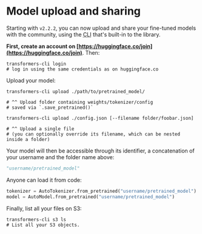 # Model upload and sharing

Starting with `v2.2.2`, you can now upload and share your fine-tuned models with the community, using the <abbr title="Command-line interface">CLI</abbr> that's built-in to the library.

**First, create an account on [https://huggingface.co/join](https://huggingface.co/join)**. Then:

```shell
transformers-cli login
# log in using the same credentials as on huggingface.co
```
Upload your model:
```shell
transformers-cli upload ./path/to/pretrained_model/

# ^^ Upload folder containing weights/tokenizer/config
# saved via `.save_pretrained()`

transformers-cli upload ./config.json [--filename folder/foobar.json]

# ^^ Upload a single file
# (you can optionally override its filename, which can be nested inside a folder)
```

Your model will then be accessible through its identifier, a concatenation of your username and the folder name above:
```python
"username/pretrained_model"
```

Anyone can load it from code:
```python
tokenizer = AutoTokenizer.from_pretrained("username/pretrained_model")
model = AutoModel.from_pretrained("username/pretrained_model")
```

Finally, list all your files on S3:
```shell
transformers-cli s3 ls
# List all your S3 objects.
```

